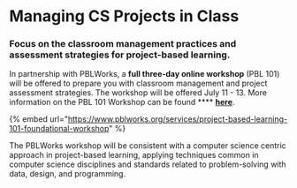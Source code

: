# Managing CS Projects in Class

### Focus on the classroom management practices and assessment strategies for project-based learning.

In partnership with PBLWorks, a **full three-day online workshop** (PBL 101) will be offered to prepare you with classroom management and project assessment strategies. The workshop will be offered July 11 - 13. More information on the PBL 101 Workshop can be found **** [**here**](https://www.pblworks.org/services/project-based-learning-101-foundational-workshop).

{% embed url="https://www.pblworks.org/services/project-based-learning-101-foundational-workshop" %}

The PBLWorks workshop will be consistent with a computer science centric approach in project-based learning, applying techniques common in computer science disciplines and standards related to problem-solving with data, design, and programming.
